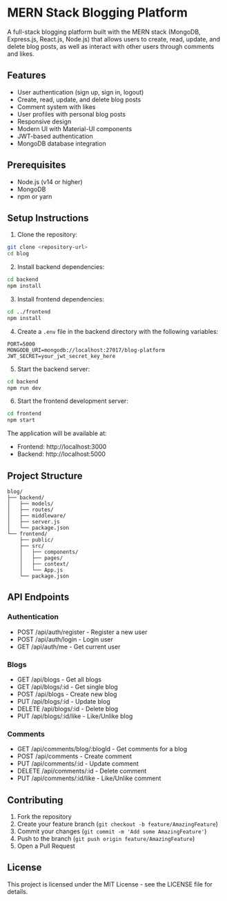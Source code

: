 # MERN Stack Blogging Platform

A full-stack blogging platform built with the MERN stack (MongoDB, Express.js, React.js, Node.js) that allows users to create, read, update, and delete blog posts, as well as interact with other users through comments and likes.

## Features

- User authentication (sign up, sign in, logout)
- Create, read, update, and delete blog posts
- Comment system with likes
- User profiles with personal blog posts
- Responsive design
- Modern UI with Material-UI components
- JWT-based authentication
- MongoDB database integration

## Prerequisites

- Node.js (v14 or higher)
- MongoDB
- npm or yarn

## Setup Instructions

1. Clone the repository:

```bash
git clone <repository-url>
cd blog
```

2. Install backend dependencies:

```bash
cd backend
npm install
```

3. Install frontend dependencies:

```bash
cd ../frontend
npm install
```

4. Create a `.env` file in the backend directory with the following variables:

```
PORT=5000
MONGODB_URI=mongodb://localhost:27017/blog-platform
JWT_SECRET=your_jwt_secret_key_here
```

5. Start the backend server:

```bash
cd backend
npm run dev
```

6. Start the frontend development server:

```bash
cd frontend
npm start
```

The application will be available at:

- Frontend: http://localhost:3000
- Backend: http://localhost:5000

## Project Structure

```
blog/
├── backend/
│   ├── models/
│   ├── routes/
│   ├── middleware/
│   ├── server.js
│   └── package.json
└── frontend/
    ├── public/
    ├── src/
    │   ├── components/
    │   ├── pages/
    │   ├── context/
    │   └── App.js
    └── package.json
```

## API Endpoints

### Authentication

- POST /api/auth/register - Register a new user
- POST /api/auth/login - Login user
- GET /api/auth/me - Get current user

### Blogs

- GET /api/blogs - Get all blogs
- GET /api/blogs/:id - Get single blog
- POST /api/blogs - Create new blog
- PUT /api/blogs/:id - Update blog
- DELETE /api/blogs/:id - Delete blog
- PUT /api/blogs/:id/like - Like/Unlike blog

### Comments

- GET /api/comments/blog/:blogId - Get comments for a blog
- POST /api/comments - Create comment
- PUT /api/comments/:id - Update comment
- DELETE /api/comments/:id - Delete comment
- PUT /api/comments/:id/like - Like/Unlike comment

## Contributing

1. Fork the repository
2. Create your feature branch (`git checkout -b feature/AmazingFeature`)
3. Commit your changes (`git commit -m 'Add some AmazingFeature'`)
4. Push to the branch (`git push origin feature/AmazingFeature`)
5. Open a Pull Request

## License

This project is licensed under the MIT License - see the LICENSE file for details.
